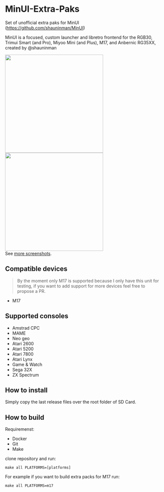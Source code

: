# MinUI-Extra-Paks
Set of unofficial extra paks for MinUI (https://github.com/shauninman/MinUI)

MinUI is a focused, custom launcher and libretro frontend for the RGB30, Trimui Smart (and Pro), Miyoo Mini (and Plus), M17, and Anbernic RG35XX, created by @shauninman

<img src="https://raw.githubusercontent.com/shauninman/MinUI/main/github/minui-main.png" width=320 /> <img src="https://raw.githubusercontent.com/shauninman/MinUI/main/github/minui-menu-gbc.png" width=320 />  
See [more screenshots](https://github.com/shauninman/MinUI/tree/main/github).

## Compatible devices

> By the moment only M17 is supported because I only have this unit for testing, if you want to add support for more devices feel free to propose a PR.

- M17

## Supported consoles

- Amstrad CPC
- MAME
- Neo geo
- Atari 2600
- Atari 5200
- Atari 7800
- Atari Lynx
- Game & Watch
- Sega 32X
- ZX Spectrum

## How to install

Simply copy the last release files over the root folder of SD Card.

## How to build

Requiremenst:
- Docker
- Git
- Make

clone repository and run:
```
make all PLATFORMS=[platforms]
```

For example if you want to build extra packs for M17 run:
```
make all PLATFORMS=m17
```
